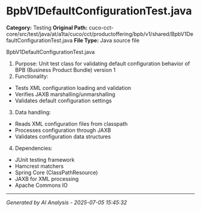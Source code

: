 # BpbV1DefaultConfigurationTest.java

**Category:** Testing
**Original Path:** cuco-cct-core/src/test/java/at/a1ta/cuco/cct/productoffering/bpb/v1/shared/BpbV1DefaultConfigurationTest.java
**File Type:** Java source file

BpbV1DefaultConfigurationTest.java
1. Purpose: Unit test class for validating default configuration behavior of BPB (Business Product Bundle) version 1
2. Functionality:
- Tests XML configuration loading and validation
- Verifies JAXB marshalling/unmarshalling
- Validates default configuration settings

3. Data handling:
- Reads XML configuration files from classpath
- Processes configuration through JAXB
- Validates configuration data structures

4. Dependencies:
- JUnit testing framework
- Hamcrest matchers
- Spring Core (ClassPathResource)
- JAXB for XML processing
- Apache Commons IO

---
*Generated by AI Analysis - 2025-07-05 15:45:32*
